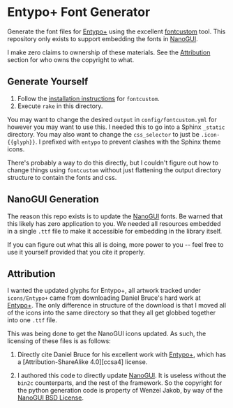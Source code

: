 # Entypo+ Font Generator

Generate the font files for [Entypo+][entypo] using the excellent [fontcustom][fc]
tool.  This repository only exists to support embedding the fonts in
[NanoGUI][nanogui].

I make zero claims to ownership of these materials.  See the
[Attribution](#attribution) section for who owns the copyright to what.

## Generate Yourself

1. Follow the [installation instructions][install] for `fontcustom`.
2. Execute `rake` in this directory.

You may want to change the desired `output` in `config/fontcustom.yml` for however
you may want to use this.  I needed this to go into a Sphinx `_static` directory.
You may also want to change the `css_selector` to just be `.icon-{{glyph}}`.  I
prefixed with `entypo` to prevent clashes with the Sphinx theme icons.

There's probably a way to do this directly, but I couldn't figure out how to
change things using `fontcustom` without just flattening the output directory
structure to contain the fonts and css.

## NanoGUI Generation

The reason this repo exists is to update the [NanoGUI][nanogui] fonts.  Be warned
that this likely has zero application to you.  We needed all resources embedded in
a single `.ttf` file to make it accessible for embedding in the library itself.

If you can figure out what this all is doing, more power to you -- feel free to
use it yourself provided that you cite it properly.

## Attribution

I wanted the updated glyphs for Entypo+, all artwork tracked under `icons/Entypo+`
came from downloading Daniel Bruce's hard work at [Entypo+][entypo].  The only
difference in structure of the download is that I moved all of the icons into
the same directory so that they all get globbed together into one `.ttf` file.

This was being done to get the NanoGUI icons updated.  As such, the licensing of
these files is as follows:

1. Directly cite Daniel Bruce for his excellent work with [Entypo+][entypo],
   which has a [Attribution-ShareAlike 4.0][ccsa4] license.

2. I authored this code to directly update [NanoGUI][nanogui].  It is useless
   without the `bin2c` counterparts, and the rest of the framework.  So the
   copyright for the python generation code is property of Wenzel Jakob,
   by way of the [NanoGUI BSD License][nanogui_license].


[entypo]:          http://entypo.com/
[fc]:              https://github.com/FontCustom/fontcustom
[nanogui]:         https://github.com/wjakob/nanogui
[install]:         https://github.com/FontCustom/fontcustom#installation
[ccas4]:           https://creativecommons.org/licenses/by-sa/4.0/
[nanogui_license]: https://github.com/wjakob/nanogui/blob/master/LICENSE.txt
